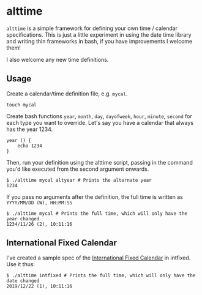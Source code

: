 # alttime

`alttime` is a simple framework for defining your own time / calendar
specifications. This is just a little experiment in using the date time library
and writing thin frameworks in bash, if you have improvements I welcome them!

I also welcome any new time definitions.

## Usage

Create a calendar/time definition file, e.g. `mycal`.

```
touch mycal
```

Create bash functions `year`, `month`, `day`, `dayofweek`, `hour`, `minute`,
`second` for each type you want to override. Let's say you have a calendar that
always has the year 1234.

```
year () {
    echo 1234
}
```

Then, run your definition using the alttime script, passing in the command
you'd like executed from the second argument onwards.

```
$ ./alttime mycal altyear # Prints the alternate year
1234
```

If you pass no arguments after the definition, the full time is written as
`YYYY/MM/DD (W), HH:MM:SS`

```
$ ./alttime mycal # Prints the full time, which will only have the year changed
1234/11/26 (2), 10:11:16
```

## International Fixed Calendar

I've created a sample spec of the [International Fixed
Calendar](https://en.wikipedia.org/wiki/International_Fixed_Calendar) in
intfixed. Use it thus:

```
$ ./alttime intfixed # Prints the full time, which will only have the date changed
2019/12/22 (1), 10:11:16
```
